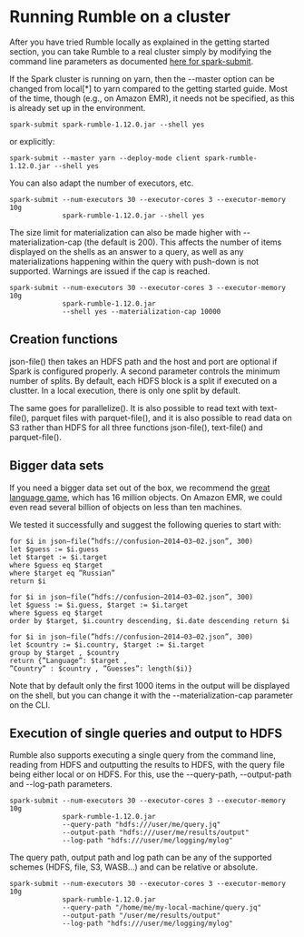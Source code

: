 # Running Rumble on a cluster

After you have tried Rumble locally as explained in the getting started section, you can take Rumble to a real cluster
simply by modifying the command line parameters as documented [here for spark-submit](https://spark.apache.org/docs/latest/submitting-applications.html).

If the Spark cluster is running on yarn, then the --master option can be changed from local[\*] to yarn compared to the getting started guide. Most of the time, though (e.g., on Amazon EMR), it needs not be specified, as this is already set up in the environment.

    spark-submit spark-rumble-1.12.0.jar --shell yes
                 
or explicitly:
                 
    spark-submit --master yarn --deploy-mode client spark-rumble-1.12.0.jar --shell yes
                 
You can also adapt the number of executors, etc.

    spark-submit --num-executors 30 --executor-cores 3 --executor-memory 10g
                 spark-rumble-1.12.0.jar --shell yes

The size limit for materialization can also be made higher with --materialization-cap (the default is 200). This affects the number of items displayed on the shells as an answer to a query, as well as any materializations happening within the query with push-down is not supported. Warnings are issued if the cap is reached.

    spark-submit --num-executors 30 --executor-cores 3 --executor-memory 10g
                 spark-rumble-1.12.0.jar
                 --shell yes --materialization-cap 10000

## Creation functions

json-file() then takes an HDFS path and the host and port are optional if Spark is configured properly. A second parameter controls the minimum number of splits. By default, each HDFS block is a split if executed on a clustter. In a local execution, there is only one split by default.

The same goes for parallelize(). It is also possible to read text with text-file(), parquet files with parquet-file(), and it is also possible to read data on S3 rather than HDFS for all three functions json-file(), text-file() and parquet-file().

## Bigger data sets

If you need a bigger data set out of the box, we recommend the [great language game](http://lars.yencken.org/datasets/languagegame/), which has 16 million objects. On Amazon EMR, we could even read several billion of objects on less than ten machines.

We tested it successfully and suggest the following queries to start with:

    for $i in json−file(”hdfs://confusion−2014−03−02.json”, 300)
    let $guess := $i.guess
    let $target := $i.target
    where $guess eq $target
    where $target eq ”Russian”
    return $i
    
    for $i in json−file(”hdfs://confusion−2014−03−02.json”, 300)
    let $guess := $i.guess, $target := $i.target
    where $guess eq $target
    order by $target, $i.country descending, $i.date descending return $i
    
    for $i in json−file(”hdfs://confusion−2014−03−02.json”, 300)
    let $country := $i.country, $target := $i.target
    group by $target , $country
    return {”Language”: $target ,
    ”Country” : $country , ”Guesses”: length($i)}

Note that by default only the first 1000 items in the output will be displayed on the shell, but you can change it with the --materialization-cap parameter on the CLI.

## Execution of single queries and output to HDFS

Rumble also supports executing a single query from the command line, reading from HDFS and outputting the results to HDFS, with the query file being either local or on HDFS. For this, use the --query-path, --output-path and --log-path parameters.

    spark-submit --num-executors 30 --executor-cores 3 --executor-memory 10g
                 spark-rumble-1.12.0.jar
                 --query-path "hdfs:///user/me/query.jq"
                 --output-path "hdfs:///user/me/results/output"
                 --log-path "hdfs:///user/me/logging/mylog"

The query path, output path and log path can be any of the supported schemes (HDFS, file, S3, WASB...) and can be relative or absolute.

    spark-submit --num-executors 30 --executor-cores 3 --executor-memory 10g
                 spark-rumble-1.12.0.jar
                 --query-path "/home/me/my-local-machine/query.jq"
                 --output-path "/user/me/results/output"
                 --log-path "hdfs:///user/me/logging/mylog"

